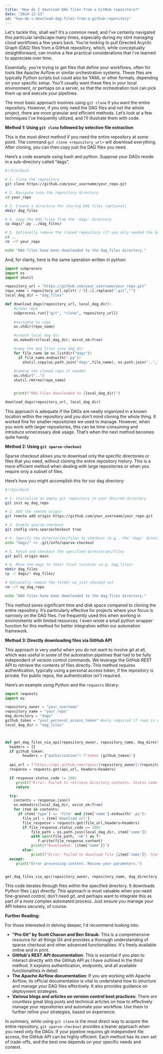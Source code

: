 ```yaml
---
title: "How do I download DAG files from a GitHub repository?"
date: "2024-12-23"
id: "how-do-i-download-dag-files-from-a-github-repository"
---
```


Let's tackle this, shall we? It’s a common need, and I’ve certainly navigated this particular landscape many times, especially during my stint managing cloud workflows a few years back. You’re looking to pull Directed Acyclic Graph (DAG) files from a GitHub repository, which, while conceptually straightforward, can involve a few practical considerations that I’ve learned to appreciate over time.

Essentially, you’re trying to get files that define your workflows, often for tools like Apache Airflow or similar orchestration systems. These files are typically Python scripts but could also be YAML or other formats, depending on your specific setup. You'll usually want these files in your local environment, or perhaps on a server, so that the orchestration tool can pick them up and execute your pipelines.

The most basic approach involves using `git clone` if you want the entire repository. However, if you only need the DAG files and not the whole project, there are more granular and efficient methods. Let’s look at a few techniques I've frequently utilized, and I’ll illustrate them with code.

**Method 1: Using `git clone` followed by selective file extraction**

This is the most direct method if you need the entire repository at some point. The command `git clone <repository_url>` will download everything. After cloning, you can then copy just the DAG files you need.

Here’s a code example using bash and python. Suppose your DAGs reside in a sub-directory called “dags”.

```bash
#!/bin/bash

# 1. Clone the repository
git clone https://github.com/your_username/your_repo.git

# 2. Navigate into the repository directory
cd your_repo

# 3. Create a directory for storing DAG files (optional)
mkdir dag_files

# 4. Copy the DAG files from the 'dags' directory
cp dags/*.py ../dag_files/

# 5. Optionally remove the cloned repository (if you only needed the DAGs)
cd ..
rm -rf your_repo

echo "DAG files have been downloaded to the dag_files directory."
```

And, for clarity, here is the same operation written in python:

```python
import subprocess
import os
import shutil

repository_url = "https://github.com/your_username/your_repo.git"
repo_name = repository_url.split('/')[-1].replace(".git","")
local_dag_dir = "dag_files"

def download_dags(repository_url, local_dag_dir):
    #clone repo
    subprocess.run(["git", "clone", repository_url])
    
    #navigate to repo
    os.chdir(repo_name)

    #create local dag dir
    os.makedirs(local_dag_dir, exist_ok=True)

    #copy the dag files into dag_dir
    for file_name in os.listdir("dags"):
      if file_name.endswith(".py"):
        shutil.copy(os.path.join("dags",file_name), os.path.join("..",local_dag_dir,file_name))
    
    #remove the cloned repo if needed
    os.chdir("..")
    shutil.rmtree(repo_name)


    print(f"DAG files downloaded to {local_dag_dir}")

download_dags(repository_url, local_dag_dir)

```

This approach is adequate if the DAGs are neatly organized in a known location within the repository and you don't mind cloning the whole thing. It worked fine for smaller repositories we used to manage. However, when you work with larger repositories, this can be time-consuming and introduce unnecessary disk usage. That’s when the next method becomes quite handy.

**Method 2: Using `git sparse-checkout`**

Sparse checkout allows you to download only the specific directories or files that you need, without cloning the entire repository history. This is a more efficient method when dealing with large repositories or when you require only a subset of files.

Here’s how you might accomplish this for our dag directory:

```bash
#!/bin/bash

# 1. Initialize an empty git repository in your desired directory
git init my_dag_repo

# 2. Add the remote origin
git remote add origin https://github.com/your_username/your_repo.git

# 3. Enable sparse-checkout
git config core.sparsecheckout true

# 4. Specify the directories/files to checkout (e.g., the 'dags' directory)
echo "dags/" >> .git/info/sparse-checkout

# 5. Fetch and checkout the specified directories/files
git pull origin main

# 6. Move the dags to their final location (e.g. dag_files)
mkdir dag_files
cp -r dags/* dag_files/

# Optionally remove the folder we just checked out
rm -rf my_dag_repo

echo "DAG files have been downloaded to the dag_files directory."
```

This method saves significant time and disk space compared to cloning the entire repository. It’s particularly effective for projects where your focus is narrowly on the DAG files. I’ve frequently used this when working in environments with limited resources. I even wrote a small python wrapper function for this method for better integration within our automation framework.

**Method 3: Directly downloading files via GitHub API**

This approach is very useful when you do not want to involve git at all, which was useful in some of the automation pipelines that had to be fully independent of version control commands. We leverage the GitHub REST API to retrieve the contents of files directly. This method requires authentication, typically using a personal access token, if the repository is private. For public repos, the authentication isn't required.

Here’s an example using Python and the `requests` library:

```python
import requests
import os

repository_owner = "your_username"
repository_name = "your_repo"
dag_directory = "dags"
github_token = "your_personal_access_token" #only required if repo is private
local_dag_dir = "dag_files"



def get_dag_files_via_api(repository_owner, repository_name, dag_directory, local_dag_dir, github_token=None):
  headers = {}
  if github_token:
        headers = {"Authorization": f"token {github_token}"}
    
  api_url = f"https://api.github.com/repos/{repository_owner}/{repository_name}/contents/{dag_directory}"
  response = requests.get(api_url, headers=headers)

  if response.status_code != 200:
     print(f"Error: Failed to retrieve directory contents. Status code: {response.status_code}")
     return

  try:
    contents = response.json()
    os.makedirs(local_dag_dir, exist_ok=True)
    for item in contents:
      if item['type'] == 'file' and item['name'].endswith('.py'):
        file_url = item['download_url']
        file_response = requests.get(file_url,headers=headers)
        if file_response.status_code == 200:
            file_path = os.path.join(local_dag_dir, item['name'])
            with open(file_path, 'wb') as f:
               f.write(file_response.content)
            print(f"Downloaded: {item['name']}")
        else:
            print(f"Error: Failed to download file {item['name']}. Status code: {file_response.status_code}")
  except:
     print("Error processing content. Review your parameters.")


get_dag_files_via_api(repository_owner, repository_name, dag_directory, local_dag_dir, github_token)
```

This code iterates through files within the specified directory. It downloads Python files (.py) directly. This approach is most valuable when you need fine-grained control, don’t need git, and perhaps want to integrate this as part of a more complex automated process. Just ensure you manage your API tokens securely, of course.

**Further Reading:**

For those interested in delving deeper, I'd recommend looking into:

* **"Pro Git" by Scott Chacon and Ben Straub**: This is a comprehensive resource for all things Git and provides a thorough understanding of sparse checkout and other advanced functionalities. It's freely available online and in print.
* **GitHub's REST API documentation**: This is essential if you plan to interact directly with the GitHub API as I have outlined in the third method. It explains authentication, endpoints, and all available functionalities in detail.
* **The Apache Airflow documentation**: If you are working with Apache Airflow, its official documentation is vital to understand how to structure and manage your DAG files effectively. It also provides guidance on deployment strategies.
* **Various blogs and articles on version control best practices:** There are countless great blog posts and technical articles on how to effectively manage your repositories and automate your workflow. Use them to further refine your strategies, based on experience.

In summary, while using `git clone` is the most direct way to acquire the entire repository, `git sparse-checkout` provides a leaner approach when you need only the DAGs. If your pipeline requires git-independent file access, the GitHub API can be highly efficient. Each method has its own set of trade-offs, and the best one depends on your specific needs and context.
